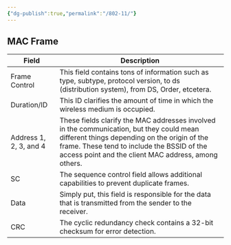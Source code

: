 ```yaml
---
{"dg-publish":true,"permalink":"/802-11/"}
---
```



## MAC Frame

| Field                  | Description                                                                                                                                                                                                                                    |
| ---------------------- | ---------------------------------------------------------------------------------------------------------------------------------------------------------------------------------------------------------------------------------------------- |
| Frame Control          | This field contains tons of information such as type, subtype, protocol version, to ds (distribution system), from DS, Order, etcetera.                                                                                                        |
| Duration/ID            | This ID clarifies the amount of time in which the wireless medium is occupied.                                                                                                                                                                 |
| Address 1, 2, 3, and 4 | These fields clarify the MAC addresses involved in the communication, but they could mean different things depending on the origin of the frame. These tend to include the BSSID of the access point and the client MAC address, among others. |
| SC                     | The sequence control field allows additional capabilities to prevent duplicate frames.                                                                                                                                                         |
| Data                   | Simply put, this field is responsible for the data that is transmitted from the sender to the receiver.                                                                                                                                        |
| CRC                    | The cyclic redundancy check contains a 32-bit checksum for error detection.                                                                                                                                                                    |